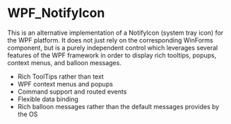 # WPF_NotifyIcon

This is an alternative implementation of a NotifyIcon (system tray icon) for the WPF platform. It does not just rely on the corresponding WinForms component, but is a purely independent control which leverages several features of the WPF framework in order to display rich tooltips, popups, context menus, and balloon messages.

* Rich ToolTips rather than text  
* WPF context menus and popups
* Command support and routed events 
* Flexible data binding  
* Rich balloon messages rather than the default messages provides by the OS
